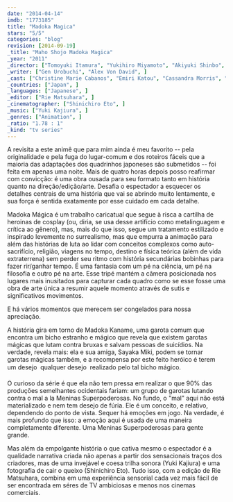 ```yaml
---
date: "2014-04-14"
imdb: "1773185"
title: "Madoka Magica"
stars: "5/5"
categories: "blog"
revision: [2014-09-19]
_title: "Maho Shojo Madoka Magica"
_year: "2011"
_director: ["Tomoyuki Itamura", "Yukihiro Miyamoto", "Akiyuki Shinbo", "Masahiro Mukai", "Yuki Yase", "Toshiaki Kidokoro", "Shinichi Omata", ]
_writer: ["Gen Urobuchi", "Alex Von David", ]
_cast: ["Christine Marie Cabanos", "Emiri Katou", "Cassandra Morris", "Chiwa Saito", "Cristina Valenzuela", "Aoi Yuki", "Eri Kitamura", "Sarah Anne Williams", "Shelby Lindley", ]
_countries: ["Japan", ]
_languages: ["Japanese", ]
_editor: ["Rie Matsuhara", ]
_cinematographer: ["Shinichiro Eto", ]
_music: ["Yuki Kajiura", ]
_genres: ["Animation", ]
_ratio: "1.78 : 1"
_kind: "tv series"
---
```

A revisita a este animê que para mim ainda é meu favorito -- pela originalidade e pela fuga do lugar-comum e dos roteiros fáceis que a maioria das adaptações dos quadrinhos japoneses são submetidos -- foi feita em apenas uma noite. Mais de quatro horas depois posso reafirmar com convicção: é uma obra ousada para seu formato tanto em história quanto na direção/edição/arte. Desafia o espectador a esquecer os detalhes centrais de uma história que vai se abrindo muito lentamente, e sua força é sentida exatamente por esse cuidado em cada detalhe.

Madoka Mágica é um trabalho caricatual que segue à risca a cartilha de heroinas de cosplay (ou, diria, se usa desse artifício como metalinguagem e crítica ao gênero), mas, mais do que isso, segue um tratamento estilizado e inspirado levemente no surrealismo, mas que empurra a animação para além das histórias de luta ao lidar com conceitos complexos como auto-sacrifício, religião, viagens no tempo, destino e física teórica (além de vida extraterrena) sem perder seu ritmo com história secundárias bobinhas para fazer rir/ganhar tempo. É uma fantasia com um pé na ciência, um pé na filosofia e outro pé na arte. Esse tripé mantém a câmera posicionada nos lugares mais inusitados para capturar cada quadro como se esse fosse uma obra de arte única a resumir aquele momento através de sutis e significativos movimentos.

E há vários momentos que merecem ser congelados para nossa apreciação.

A história gira em torno de Madoka Kaname, uma garota comum que encontra um bicho estranho e mágico que revela que existem garotas mágicas que lutam contra bruxas e salvam pessoas de suicídios. Na verdade, revela mais: ela e sua amiga, Sayaka Miki, podem se tornar garotas mágicas também, e a recompensa por este feito heróico é terem um desejo  qualquer desejo  realizado pelo tal bicho mágico.

O curioso da série é que ela não tem pressa em realizar o que 90% das produções semelhantes ocidentais fariam: um grupo de garotas lutando contra o mal a la Meninas Superpoderosas. No fundo, o "mal" aqui não está materializado e nem tem desejo de fúria. Ele é um conceito, e relativo, dependendo do ponto de vista. Sequer há emoções em jogo. Na verdade, é mais profundo que isso: a emoção aqui é usada de uma maneira completamente diferente. Uma Meninas Superpoderosas para gente grande.

Mas além da empolgante história o que cativa mesmo o espectador é a qualidade narrativa criada não apenas a partir dos sensacionais traços dos criadores, mas de uma invejável e coesa trilha sonora (Yuki Kajiura) e uma fotografia de cair o queixo (Shinichiro Eto). Tudo isso, com a edição de Rie Matsuhara, combina em uma experiência sensorial cada vez mais fácil de ser encontrada em séres de TV ambiciosas e menos nos cinemas comerciais.
